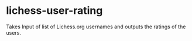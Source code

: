 # lichess-user-rating
Takes Input of list of Lichess.org usernames and outputs the ratings of the users.
